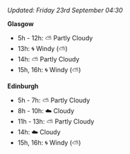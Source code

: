 *Updated: Friday 23rd September 04:30*

**Glasgow**

* 5h - 12h: :partly_sunny: Partly Cloudy
* 13h: :cyclone: Windy (:partly_sunny:)
* 14h: :partly_sunny: Partly Cloudy
* 15h, 16h: :cyclone: Windy (:partly_sunny:)

**Edinburgh**

* 5h - 7h: :partly_sunny: Partly Cloudy
* 8h - 10h: :cloud: Cloudy
* 11h - 13h: :partly_sunny: Partly Cloudy
* 14h: :cloud: Cloudy
* 15h, 16h: :cyclone: Windy (:partly_sunny:)
